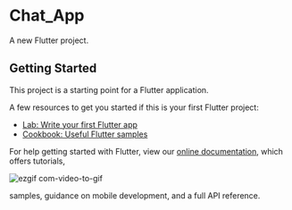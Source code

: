 # Chat_App

A new Flutter project.


## Getting Started

This project is a starting point for a Flutter application.

A few resources to get you started if this is your first Flutter project:

- [Lab: Write your first Flutter app](https://flutter.dev/docs/get-started/codelab)
- [Cookbook: Useful Flutter samples](https://flutter.dev/docs/cookbook)

For help getting started with Flutter, view our
[online documentation](https://flutter.dev/docs), which offers tutorials,

![ezgif com-video-to-gif](https://user-images.githubusercontent.com/46975685/91669564-66df6f80-eb33-11ea-8ab6-1b215340e287.gif)


samples, guidance on mobile development, and a full API reference.
